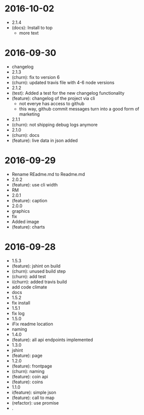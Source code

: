 2016-10-02
==========

  * 2.1.4
  * (docs): Install to top
    * more text

2016-09-30
==========

  * changelog
  * 2.1.3
  * (churn): fix to version 6
  * (churn): updated travis file with 4-6 node versions
  * 2.1.2
  * (test): Added a test for the new changelog functionality
  * (feature): changelog of the project via cli
    * not everye has access to github
    * this way, github commit messages turn into a good form of marketing
  * 2.1.1
  * (churn): not shipping debug logs anymore
  * 2.1.0
  * (churn): docs
  * (feature): live data in json added

2016-09-29
==========

  * Rename REadme.md to Readme.md
  * 2.0.2
  * (feature): use cli width
  * RM
  * 2.0.1
  * (feature): caption
  * 2.0.0
  * graphics
  * fix
  * Added image
  * (feature): charts

2016-09-28
==========

  * 1.5.3
  * (feature): jshint on build
  * (churn): unused build step
  * (churn): add test
  * i(churn): added travis build
  * add code climate
  * docs
  * 1.5.2
  * fix install
  * 1.5.1
  * fix log
  * 1.5.0
  * iFix readme location
  * naming
  * 1.4.0
  * (feature): all api endpoints implemented
  * 1.3.0
  * jshint
  * (feature): page
  * 1.2.0
  * (feature): frontpage
  * (churn): naming
  * (feature): coin api
  * (feature): coins
  * 1.1.0
  * i(feature): simple json
  * (feature): call to map
  * (refactor): use promise
  * .
